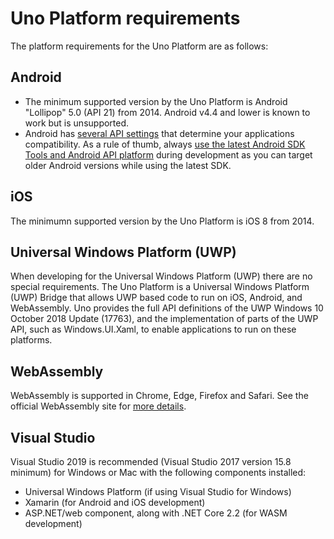 # Uno Platform requirements

The platform requirements for the Uno Platform are as follows:

## Android

- The minimum supported version by the Uno Platform is Android "Lollipop" 5.0 (API 21) from 2014. Android v4.4 and lower is known to work but is unsupported.
- Android has [several API settings](https://docs.microsoft.com/en-us/xamarin/android/app-fundamentals/android-api-levels) that determine your applications compatibility. As a rule of thumb, always [use the latest Android SDK Tools and Android API platform](https://docs.microsoft.com/en-us/xamarin/android/get-started/installation/android-sdk?tabs=windows) during development as you can target older Android versions while using the latest SDK.

## iOS

The minimumn supported version by the Uno Platform is iOS 8 from 2014.

## Universal Windows Platform (UWP)

When developing for the Universal Windows Platform (UWP) there are no special requirements. The Uno Platform is a Universal Windows Platform (UWP) Bridge that allows UWP based code to run on iOS, Android, and WebAssembly. Uno provides the full API definitions of the UWP Windows 10 October 2018 Update (17763), and the implementation of parts of the UWP API, such as Windows.UI.Xaml, to enable applications to run on these platforms.

## WebAssembly

WebAssembly is supported in Chrome, Edge, Firefox and Safari. See the official WebAssembly site for [more details](https://webassembly.org/roadmap/).

## Visual Studio

Visual Studio 2019 is recommended (Visual Studio 2017 version 15.8 minimum) for Windows or Mac with the following components installed:

- Universal Windows Platform (if using Visual Studio for Windows)
- Xamarin (for Android and iOS development)
- ASP.NET/web component, along with .NET Core 2.2 (for WASM development)
